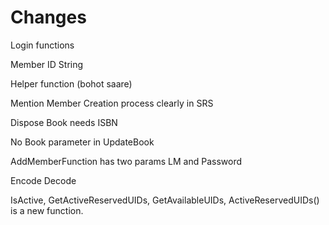 # Changes

Login functions

Member ID String

Helper function (bohot saare)

Mention Member Creation process clearly in SRS

Dispose Book needs ISBN

No Book parameter in UpdateBook

AddMemberFunction has two params LM and Password

Encode Decode

IsActive, GetActiveReservedUIDs, GetAvailableUIDs, ActiveReservedUIDs() is a new function.